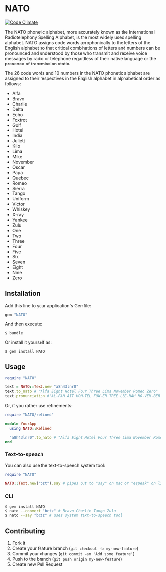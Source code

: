 # NATO

[![Code Climate](https://codeclimate.com/github/lukelex/NATO.png)](https://codeclimate.com/github/lukelex/NATO)

The NATO phonetic alphabet, more accurately known as the International
Radiotelephony Spelling Alphabet, is the most widely used spelling
alphabet. NATO assigns code words acrophonically to the letters of the
English alphabet so that critical combinations of letters and numbers
can be pronounced and understood by those who transmit and receive
voice messages by radio or telephone regardless of their native
language or the presence of transmission static.

The 26 code words and 10 numbers in the NATO phonetic alphabet are assigned to their respectives in the English alphabet in alphabetical order as follows:

* Alfa
* Bravo
* Charlie
* Delta
* Echo
* Foxtrot
* Golf
* Hotel
* India
* Juliett
* Kilo
* Lima
* Mike
* November
* Oscar
* Papa
* Quebec
* Romeo
* Sierra
* Tango
* Uniform
* Victor
* Whiskey
* X-ray
* Yankee
* Zulu
* One
* Two
* Three
* Four
* Five
* Six
* Seven
* Eight
* Nine
* Zero

## Installation

Add this line to your application's Gemfile:

```ruby
gem "NATO"
```

And then execute:

```
$ bundle
```

Or install it yourself as:

```
$ gem install NATO
```

## Usage

```ruby
require "NATO"

text = NATO::Text.new "a8h43lnr0"
text.to_nato # "Alfa Eight Hotel Four Three Lima November Romeo Zero"
text.pronunciation #'AL-FAH AIT HOH-TEL FOW-ER TREE LEE-MAH NO-VEM-BER ROW-ME-OH ZEE-RO'
```

Or, if you rather use refinements:
```ruby
require "NATO/refined"

module YourApp
  using NATO::Refined

  "a8h43lnr0".to_nato # "Alfa Eight Hotel Four Three Lima November Romeo Zero"
end
```

### Text-to-speach

You can also use the text-to-speech system tool:
```ruby
require "NATO"

NATO::Text.new("bzt").say # pipes out to "say" on mac or "espeak" on linux
```

### CLI

```bash
$ gem install NATO
$ nato --convert "bctz" # Bravo Charlie Tango Zulu
$ nato --say "bctz" # uses system text-to-speech tool
```

## Contributing

1. Fork it
2. Create your feature branch (`git checkout -b my-new-feature`)
3. Commit your changes (`git commit -am 'Add some feature'`)
4. Push to the branch (`git push origin my-new-feature`)
5. Create new Pull Request
